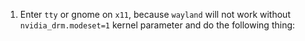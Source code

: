 1. Enter `tty` or gnome on `x11`, because `wayland` will not work without `nvidia_drm.modeset=1` kernel parameter and do the following thing:
```

```

